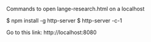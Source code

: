 Commands to open lange-research.html on a localhost

$ npm install -g http-server
$ http-server -c-1

Go to this link: http://localhost:8080 
